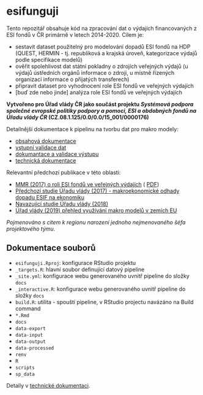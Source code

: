 esifunguji
================

<!-- README.md is generated from README.Rmd. Please edit that file -->
<!-- badges: start -->
<!-- badges: end -->

Tento repozitář obsahuje kód na zpracování dat o výdajích financovaných
z ESI fondů v ČR primárně v letech 2014-2020. Cílem je:

-   sestavit dataset použitelný pro modelování dopadů ESI fondů na HDP
    (QUEST, HERMIN - tj. republiková a krajská úroveň, kategorizace
    výdajů podle specifikace modelů)
-   ověřit spolehlivost dat státní pokladny o zdrojích veřejných výdajů
    (u výdajů ústředních orgánů informace o zdroji, u místně řízených
    organizací informace o přijatých transferech)
-   připravit dataset pro vyhodnocení role ESI fondů ve veřejných
    výdajích
-   \[buď zde nebo jinde\] analýza role ESI fondů ve veřejných výdajích

**Vytvořeno pro Úřad vlády ČR jako součást projektu *Systémová podpora
společné evropské politiky podpory a pomoci, ESI a obdobných fondů na
Úřadu vlády ČR* (CZ.08.1.125/0.0/0.0/15_001/0000176)**

Detailnější dokumentace k pipelinu na tvorbu dat pro makro modely:

-   [obsahová dokumentace](s_doc.html)
-   [vstupní validace dat](s_inputchecks.html)
-   [dokumantace a validace výstupu](s_output.html)
-   [technická dokumentace](dev.html)

Relevantní předchozí publikace v této oblasti:

-   [MMR (2017) o roli ESI fondů ve veřejných
    výdajích](https://dotaceeu.cz/cs/evropske-fondy-v-cr/narodni-organ-pro-koordinaci/evaluace/knihovna-evaluaci/verejne-vydaje-a-fondy-eu-2007%e2%80%932015)
    (
    [PDF](https://dotaceeu.cz/Dotace/media/SF/NOK/Evaluace/Evalua%c4%8dn%c3%ad%20knihovna/2017/Adicionalita/Verejne-vydaje-a-fondy-EU-final-public_1.pdf))
-   [Předchozí studie Úřadu vlády (2017) - makroekonomické odhady dopadu
    ESIF na
    ekonomiku](https://www.vlada.cz/assets/evropske-zalezitosti/analyzy-EU/171204_Dopad_ESI_fondu_na_hospodarsky_rust_CR_final.pdf)
-   [Navazující studie Úřadu
    vlády (2018)](https://www.vlada.cz/assets/evropske-zalezitosti/analyzy-EU/Dopad-ESI-fondu-na-hospodarstvi-CR.pdf)
-   [Úřad vlády (2019) přehled využívání makro modelů v zemích
    EU](https://www.vlada.cz/assets/evropske-zalezitosti/aktualne/Vyuzivani-makroevaluaci-a-makroekonomickych-modelu-clenskymi-staty-EU.pdf)

*Pojmenováno s citem k regionu narození jednoho nejmenovaného šéfa
projektového týmu.*

## Dokumentace souborů

-   `esifunguji.Rproj`: konfigurace RStudio projektu
-   `_targets.R`: hlavní soubor definující datový pipeline
-   `_site.yml`: konfigurace webu generovaného uvnitř pipeline do složky
    `docs`
-   `_interactive.R`: konfigurace webu generovaného uvnitř pipeline do
    složky `docs`
-   `build.R`: utilita - spouští pipeline, v RStudio projectu navázáno
    na Build command
-   `*.Rmd`
-   `docs`
-   `data-export`
-   `data-input`
-   `data-output`
-   `data-processed`
-   `renv`
-   `R`
-   `scripts`
-   `sp_data`

Detaily v [technické dokumentaci](dev.html).
